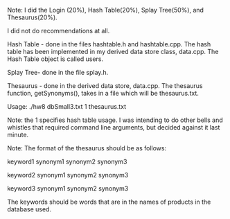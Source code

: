 Note: I did the Login (20%), Hash Table(20%), Splay Tree(50%), and Thesaurus(20%).

I did not do recommendations at all.


Hash Table - done in the files hashtable.h and hashtable.cpp. The hash table has been implemented in my derived data store class, data.cpp. The Hash Table object is called users. 

Splay Tree- done in the file splay.h. 

Thesaurus - done in the derived data store, data.cpp. The thesaurus function, getSynonyms(), takes in a file which will be thesaurus.txt.


Usage:
./hw8 dbSmall3.txt 1 thesaurus.txt

Note: the 1 specifies hash table usage. I was intending to do other bells and whistles that required command line arguments, but decided against it last minute.

Note: The format of the thesaurus should be as follows:

keyword1 synonym1 synonym2 synonym3

keyword2 synonym1 synonym2 synonym3

keyword3 synonym1 synonym2 synonym3

The keywords should be words that are in the names of products in the database used.

